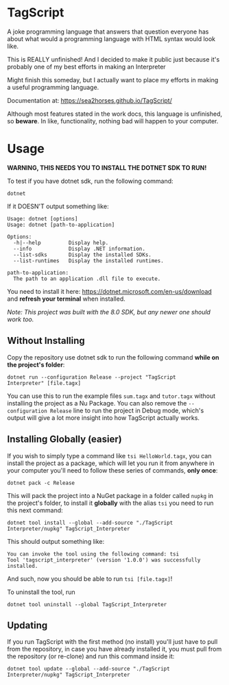 # TagScript

A joke programming language that answers that question everyone has about what would a programming language with HTML syntax would look like.

This is REALLY unfinished! And I decided to make it public just because it's probably one of my best efforts in making an Interpreter

Might finish this someday, but I actually want to place my efforts in making a useful programming language.

Documentation at: https://sea2horses.github.io/TagScript/

Although most features stated in the work docs, this language is unfinished, so **beware**. In like, functionality, nothing bad will happen to your computer.


# Usage

**WARNING, THIS NEEDS YOU TO INSTALL THE DOTNET SDK TO RUN!**

To test if you have dotnet sdk, run the following command:

<code>dotnet</code>

If it DOESN'T output something like:
```
Usage: dotnet [options]
Usage: dotnet [path-to-application]

Options:
  -h|--help         Display help.
  --info            Display .NET information.
  --list-sdks       Display the installed SDKs.
  --list-runtimes   Display the installed runtimes.

path-to-application:
  The path to an application .dll file to execute.
```

You need to install it here: https://dotnet.microsoft.com/en-us/download
and **refresh your terminal** when installed.

*Note: This project was built with the 8.0 SDK, but any newer one should work too.*

## Without Installing

Copy the repository use dotnet sdk to run the following command **while on the project's folder**:

<code>dotnet run --configuration Release --project "TagScript Interpreter" [file.tagx]</code>

You can use this to run the example files `sum.tagx` and `tutor.tagx` without installing the project as a Nu Package.
You can also remove the `--configuration Release` line to run the project in Debug mode, which's output will give a lot more insight into how TagScript actually works.

## Installing Globally (easier)

If you wish to simply type a command like `tsi HelloWorld.tagx`, you can install the project as a package, which will let you run it from anywhere in your computer you'll need to follow these series of commands, **only once**:

<code>dotnet pack -c Release</code>

This will pack the project into a NuGet package in a folder called `nupkg` in the project's folder, to install it **globally** with the alias `tsi` you need to run this next command:

<code>dotnet tool install --global --add-source "./TagScript Interpreter/nupkg" TagScript_Interpreter</code>

This should output something like:
```
You can invoke the tool using the following command: tsi
Tool 'tagscript_interpreter' (version '1.0.0') was successfully installed.
```
And such, now you should be able to run `tsi [file.tagx]`!

To uninstall the tool, run

<code>dotnet tool uninstall --global TagScript_Interpreter</code>

## Updating

If you run TagScript with the first method (no install) you'll just have to pull from the repository, in case you have already installed it, you must pull from the repository (or re-clone) and run this command inside it:

<code>dotnet tool update --global --add-source "./TagScript Interpreter/nupkg" TagScript_Interpreter</code>
